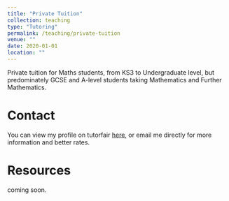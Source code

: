 ```yaml
---
title: "Private Tuition"
collection: teaching
type: "Tutoring"
permalink: /teaching/private-tuition
venue: ""
date: 2020-01-01
location: ""
---
```


Private tuition for Maths students, from KS3 to Undergraduate level, but predominately GCSE and A-level students taking Mathematics and Further Mathematics. 

Contact
======

You can view my profile on tutorfair [here](https://www.tutorfair.com/tutor/name/katie/id/177592/profile), or email me directly for more information and better rates.  


Resources
=====

coming soon. 

